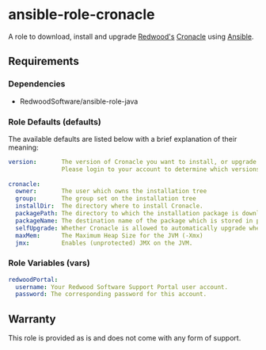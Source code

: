 # ansible-role-cronacle
A role to download, install and upgrade [Redwood's](https://www.redwood.com) [Cronacle](https://www.cronacle.com) using [Ansible](https://www.ansible.com).

## Requirements

### Dependencies
- RedwoodSoftware/ansible-role-java
         
### Role Defaults (defaults)

The available defaults are listed below with a brief explanation of their meaning:

```yaml
version:       The version of Cronacle you want to install, or upgrade to, for instance: "9.0.20.0" 
               Please login to your account to determine which versions are available. 
          
cronacle:
  owner:       The user which owns the installation tree
  group:       The group set on the installation tree
  installDir:  The directory where to install Cronacle.
  packagePath: The directory to which the installation package is downloaded.
  packageName: The destination name of the package which is stored in packagePath.
  selfUpgrade: Whether Cronacle is allowed to automatically upgrade when a newer WAR file is detected.
  maxMem:      The Maximum Heap Size for the JVM (-Xmx)
  jmx:         Enables (unprotected) JMX on the JVM.
```       
       
### Role Variables (vars)

```yaml
redwoodPortal:
  username: Your Redwood Software Support Portal user account.
  password: The corresponding password for this account.
```

## Warranty
This role is provided as is and does not come with any form of support.

